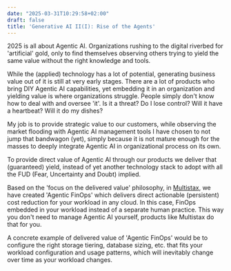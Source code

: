 ```yaml
---
date: "2025-03-31T10:29:58+02:00"
draft: false
title: 'Generative AI II(I): Rise of the Agents'
---
```


2025 is all about Agentic AI. Organizations rushing to the digital riverbed for 'artificial' gold, only to find 
themselves observing others trying to yield the same value without the right knowledge and tools.

While the (applied) technology has a lot of potential, generating business value out of it is still at very early stages. 
There are a lot of products who bring DIY Agentic AI capabilities, yet embedding it in an organization and yielding value
is where organizations struggle. 
People simply don't know how to deal with and oversee 'it'. Is it a threat? Do I lose control? Will it have a heartbeat? 
Will it do my dishes?

My job is to provide strategic value to our customers, while observing the market flooding with Agentic AI 
management tools I have chosen to not jump that bandwagon (yet), simply because it is not mature enough for the masses 
to deeply integrate Agentic AI in organizational process on its own.

To provide direct value of Agentic AI through our products we deliver that (guaranteed) yield, instead of yet another technology stack 
to adopt with all the FUD (Fear, Uncertainty and Doubt) implied.

Based on the 'focus on the delivered value' philosophy, in [Multistax](https://sue.nl/products/multistax/), we have created 'Agentic FinOps' which 
delivers direct actionable (persistent) cost reduction for your workload in any cloud. In this case, FinOps embedded in your workload 
instead of a separate human practice. This way you don't need to manage Agentic AI yourself, products like Multistax do that for you.

A concrete example of delivered value of 'Agentic FinOps' would be to configure the right storage tiering, database sizing, etc. that fits
your workload configuration and usage patterns, which will inevitably change over time as your workload changes. 